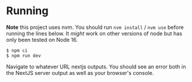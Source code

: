 # Running

**Note** this project uses nvm. You should run `nvm install` / `nvm use` before running the lines below. It _might_ work on other versions of node but has only been tested on Node 16.

```
$ npm ci
$ npm run dev
```

Navigate to whatever URL nextjs outputs. You should see an error both in the NextJS server output as well as your browser's console.
